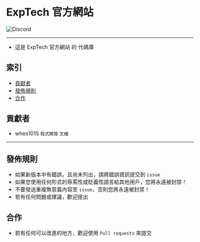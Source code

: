 # ExpTech 官方網站
<img alt="Discord" src="https://img.shields.io/discord/926545182407688273">

------

- 這是 ExpTech 官方網站 的 代碼庫

## 索引
- [貢獻者](#貢獻者)
- [發佈規則](#發佈規則)
- [合作](#合作)

## 貢獻者
- whes1015 `程式開發` `文檔`

------

## 發佈規則
- 如果新版本中有錯誤，且尚未列出，請將錯誤資訊提交到 ```issue```
- 如果您使用任何形式的辱罵性或貶義性語言給其他用戶，您將永遠被封禁！
- 不要發送重複無意義內容至 ```issue```，否則您將永遠被封禁！
- 若有任何問題或建議，歡迎提出

## 合作
- 若有任何可以改進的地方，歡迎使用 ```Pull requests``` 來提交
